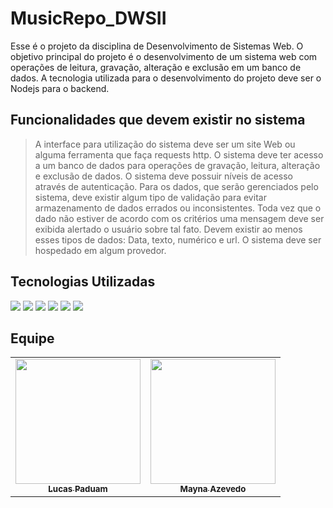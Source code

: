 # MusicRepo_DWSII

Esse é o projeto da disciplina de Desenvolvimento de Sistemas Web. O objetivo principal do
projeto é o desenvolvimento de um sistema web com operações de leitura, gravação, alteração e
exclusão em um banco de dados.
A tecnologia utilizada para o desenvolvimento do projeto deve ser o Nodejs para o backend. 

## Funcionalidades que devem existir no sistema
> A interface para utilização do sistema deve ser um site Web ou alguma ferramenta que faça
requests http.
> O sistema deve ter acesso a um banco de dados para operações de gravação, leitura,
alteração e exclusão de dados.
> O sistema deve possuir níveis de acesso através de autenticação.
> Para os dados, que serão gerenciados pelo sistema, deve existir algum tipo de validação para
evitar armazenamento de dados errados ou inconsistentes.
> Toda vez que o dado não estiver de acordo com os critérios uma mensagem deve ser exibida
alertado o usuário sobre tal fato. Devem existir ao menos esses tipos de dados: Data, texto, numérico
e url.
> O sistema deve ser hospedado em algum provedor. 

## Tecnologias Utilizadas

[<img src="https://img.shields.io/badge/VSCode-0078D4?style=for-the-badge&logo=visual%20studio%20code&logoColor=white" />](https://code.visualstudio.com/)
[<img src="https://img.shields.io/badge/MySQL-005C84?style=for-the-badge&logo=mysql&logoColor=white" />](https://www.mysql.com/products/workbench/)
[<img src="https://img.shields.io/badge/Node.js-339933?style=for-the-badge&logo=nodedotjs&logoColor=white" />](https://nodejs.org/en)
[<img src="https://img.shields.io/badge/npm-CB3837?style=for-the-badge&logo=npm&logoColor=white" />](https://www.npmjs.com/)
[<img src="https://img.shields.io/badge/HTML5-E34F26?style=for-the-badge&logo=html5&logoColor=white" />](https://developer.mozilla.org/pt-BR/docs/Web/HTML)
[<img src="https://img.shields.io/badge/CSS3-1572B6?style=for-the-badge&logo=css3&logoColor=white" />](https://developer.mozilla.org/pt-BR/docs/Web/CSS)

## Equipe

<table>
  <tr>
    <td align="center">
      <a href="#">
        <img src="https://avatars.githubusercontent.com/u/79526125?s=400&u=0d2c7957a6bc641bfea2320b04c455d8a7bd498a&v=4" width="200px;"/><br>
        <sub>
          <b>Lucas Paduam</b>
        </sub>
      </a>
       <td align="center">
      <a href="https://github.com/maynahelena">
        <img src="https://avatars.githubusercontent.com/u/70771139?v=4" width="200px;"/><br>
        <sub>
          <b>Mayna Azevedo</b>
        </sub>
      </a>
</table>




